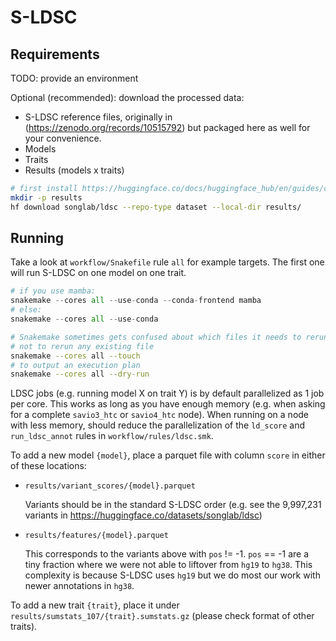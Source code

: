 # S-LDSC

## Requirements

TODO: provide an environment

Optional (recommended): download the processed data:
- S-LDSC reference files, originally in (https://zenodo.org/records/10515792) but packaged here as well for your convenience.
- Models
- Traits
- Results (models x traits)
```bash
# first install https://huggingface.co/docs/huggingface_hub/en/guides/cli
mkdir -p results
hf download songlab/ldsc --repo-type dataset --local-dir results/
```

## Running


Take a look at `workflow/Snakefile` rule `all` for example targets.
The first one will run S-LDSC on one model on one trait.

```python
# if you use mamba:
snakemake --cores all --use-conda --conda-frontend mamba
# else:
snakemake --cores all --use-conda
```

```bash
# Snakemake sometimes gets confused about which files it needs to rerun and this forces
# not to rerun any existing file
snakemake --cores all --touch
# to output an execution plan
snakemake --cores all --dry-run
```

LDSC jobs (e.g. running model X on trait Y) is by default parallelized as 1 job per core.
This works as long as you have enough memory (e.g. when asking for a complete `savio3_htc` or `savio4_htc` node).
When running on a node with less memory, should reduce the parallelization of the `ld_score` and `run_ldsc_annot` rules in `workflow/rules/ldsc.smk`.


To add a new model `{model}`, place a parquet file with column `score` in either of these locations:
- `results/variant_scores/{model}.parquet`

    Variants should be in the standard S-LDSC order
    (e.g. see the 9,997,231 variants in https://huggingface.co/datasets/songlab/ldsc)
- `results/features/{model}.parquet`

    This corresponds to the variants above with `pos` != -1.
    `pos` == -1 are a tiny fraction where we were not able to liftover from `hg19` to `hg38`.
    This complexity is because S-LDSC uses `hg19` but we do most our work with newer annotations in `hg38`.

To add a new trait `{trait}`, place it under `results/sumstats_107/{trait}.sumstats.gz` (please check format of other traits).